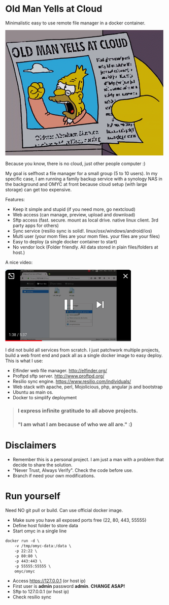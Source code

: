 # Old Man Yells at Cloud

Minimalistic easy to use remote file manager in a docker container.

![Alt text](docs/omyc.gif)

Because you know, there is no cloud, just other people computer :) 

My goal is selfhost a file manager for a small group (5 to 10 users). In my specific case, I am running a family backup service with a synology NAS in the background and OMYC at front because cloud setup (with large storage) can get too expensive.

Features:

* Keep it simple and stupid (if you need more, go nextcloud)
* Web access (can manage, preview, upload and download)
* Sftp access (fast. secure. mount as local drive. native linux client. 3rd party apps for others)
* Sync service (resilio sync is solid!. linux/osx/windows/android/ios)
* Multi user (your mom files are your mom files. your files are your files)
* Easy to deploy (a single docker container to start)
* No vendor lock (Folder friendly. All data stored in plain files/folders at host.)

A nice video:

[![OMYC example](docs/omyc-screenshot.png)](http://www.youtube.com/watch?v=eXnrw_33HeQ "OMYC example")

I did not build all services from scratch. I just patchwork multiple projects, build a web front end and pack all as a single docker image to easy deploy. This is what I use:

* Elfinder web file manager. http://elfinder.org/
* Proftpd sftp server. http://www.proftpd.org/
* Resilio sync engine. https://www.resilio.com/individuals/
* Web stack with apache, perl, Mojolicious, php, angular js and bootstrap
* Ubuntu as main os.
* Docker to simplify deployment

> ### I express infinite gratitude to all above projects. 
> ### "I am what I am because of who we all are." :)

# Disclaimers

* Remember this is a personal project. I am just a man with a problem that decide to share the solution. 
* "Never Trust, Always Verify". Check the code before use. 
* Branch if need your own modifications.

# Run yourself

Need NO git pull or build. Can use official docker image. 

* Make sure you have all exposed ports free (22, 80, 443, 55555)
* Define host folder to store data
* Start omyc in a single line 

```
docker run -d \
	-v /tmp/omyc-data:/data \
	-p 22:22 \
	-p 80:80 \
	-p 443:443 \
	-p 55555:55555 \
	omyc/omyc
```
* Access https://127.0.0.1 (or host ip)
* First user is **admin** password **admin**. **CHANGE ASAP!**
* Sftp to 127.0.0.1 (or host ip)
* Check resilio sync
